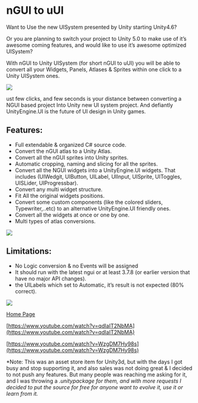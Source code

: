 # nGUI to uUI #

Want to Use the new UISystem presented by Unity starting Unity4.6?

Or you are planning to switch your project to Unity 5.0 to make use of it’s awesome coming features, and would like to use it’s awesome optimized UISystem?

With nGUI to Unity UISystem (for short nGUI to uUI) you will be able to convert all your Widgets, Panels, Atlases & Sprites within one click to a Unity UISystem ones.

![](http://www.mamoniem.com/wp-content/uploads/2015/03/nguiTouui-screenshot4.png)

ust few clicks, and few seconds is your distance between converting a NGUI based project Into Unity new UI system project. And defiantly UnityEngine.UI is the future of UI design in Unity games.

## Features: ##
- Full extendable & organized C# source code.
- Convert the nGUI atlas to a Unity Atlas.
- Convert all the nGUI sprites into Unity sprites.
- Automatic cropping, naming and slicing for all the sprites.
- Convert all the NGUI widgets into a UnityEngine.UI widgets. That includes (UIWedgit, UIButton, UILabel, UIInput, UISprite, UIToggles, UISLider, UIProgressbar).
- Convert any multi widget structure.
- Fit All the original widgets positions.
- Convert some custom components (like the colored sliders, Typewriter,..etc) to an alternative UnityEngine.UI friendly ones.
- Convert all the widgets at once or one by one.
- Multi types of atlas conversions.

![](http://www.mamoniem.com/wp-content/uploads/2015/03/nguiTouui-screenshot2.png)

## Limitations: ##
- No Logic conversion & no Events will be assigned
- It should run with the latest ngui or at least 3.7.8 (or earlier version that have no major API changes).
- the UILabels which set to Automatic, it’s result is not expected (80% correct).

![](http://www.mamoniem.com/wp-content/uploads/2015/03/nguiTouui-screenshot5.png)

[Home Page](http://www.mamoniem.com/products/ngui-to-uui/)

[https://www.youtube.com/watch?v=qdIaIT2NbMA](https://www.youtube.com/watch?v=qdIaIT2NbMA)

[https://www.youtube.com/watch?v=WzgDM7Hy98s](https://www.youtube.com/watch?v=WzgDM7Hy98s)

*Note: This was an asset store item for Unity3d, but with the days I got busy and stop supporting it, and also sales was not doing great & I decided to not push any features. But many people was reaching me asking for it, and I was throwing a *.unitypackage for them, and with more requests I decided to put the source for free for anyone want to evolve it, use it or learn from it.*
